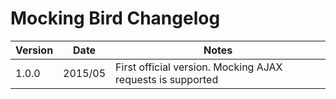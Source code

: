 # Mocking Bird Changelog

Version | Date    | Notes
--------|---------|-----------------------------------------------------------
1.0.0   | 2015/05 | First official version. Mocking AJAX requests is supported
